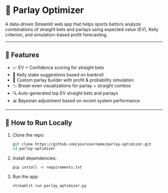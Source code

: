 # 🧠 Parlay Optimizer

A data-driven Streamlit web app that helps sports bettors analyze combinations of straight bets and parlays using expected value (EV), Kelly criterion, and simulation-based profit forecasting.

---

## 🚀 Features

- 📈 EV + Confidence scoring for straight bets
- 🧮 Kelly stake suggestions based on bankroll
- 🎯 Custom parlay builder with profit & probability simulation
- 📉 Break-even visualizations for parlay + straight combos
- 🔍 Auto-generated top EV straight bets and parlays
- 📊 Bayesian adjustment based on recent system performance

---

## 📂 How to Run Locally

1. Clone the repo:
   ```bash
   git clone https://github.com/yourusername/parlay-optimizer.git
   cd parlay-optimizer
   
2. Install dependencies:

       pip install -r requirements.txt

4. Run the app:

       streamlit run parlay_optimizer.py
